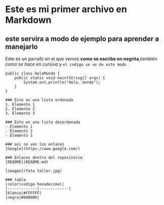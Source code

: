 # Este es mi primer archivo en **Markdown**
## este servira a modo de ejemplo para aprender a manejarlo

Este es un parrafo en el que vemos **como se escribe en negrita**,*también como se hace en cursiva* y `el codigo se ve de este modo`

```en Java:
public class HolaMundo {
    public static void main(String[] args) {
        System.out.println("Hola, mundo");
    }
}

### Esto es una lista ordenada
1. Elemento 1
2. Elemento 2
3. Elemento 3

### Esto es una lista desordenada
- Elemento 1
- Elemento 2
- Elemento 3

### asi se ven los enlaces
[Google](https://www.google.com/)

### Enlaces dentro del repositorio
[README](README.md)

[imagen](foto taller.jpg)

### tabla
|color|codigo hexadecimal|
|-------------|-------------|
|blanco|#FFFFFF|
|negro|#000000|
